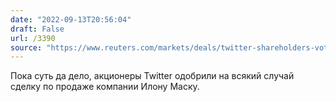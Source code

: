 ```yaml
---
date: "2022-09-13T20:56:04"
draft: False
url: /3390
source: "https://www.reuters.com/markets/deals/twitter-shareholders-vote-favor-elon-musks-44-billion-offer-2022-09-13/"
---
```


Пока суть да дело, акционеры Twitter одобрили на всякий случай сделку по продаже компании Илону Маску.
